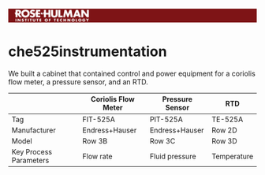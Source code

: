 ![RHIT wide logo](https://github.com/souriksaha02/che525instrumentation/blob/main/rhit-logo-wide.png?raw=true)
# che525instrumentation

We built a cabinet that contained control and power equipment for a coriolis flow meter, a pressure sensor, and an RTD. 

|  | Coriolis Flow Meter | Pressure Sensor | RTD |
|----------|----------|----------|----------|
| Tag   | FIT-525A   | PIT-525A   | TE-525A   |
| Manufacturer   | Endress+Hauser   | Endress+Hauser   | Row 2D   |
| Model   | Row 3B   | Row 3C   | Row 3D   |
| Key Process Parameters   | Flow rate   | Fluid pressure   | Temperature   |
